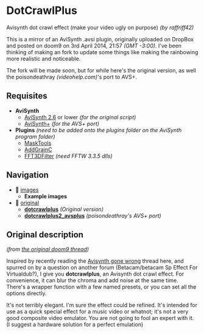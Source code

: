 # DotCrawlPlus
Avisynth dot crawl effect (make your video ugly on purpose)
*(by raffriff42)*

This is a mirror of an AviSynth .avsi plugin, originally uploaded on DropBox and posted on doom9 on 3rd April 2014, 21:57 *(GMT -3:00)*.
I've been thinking of making an fork to update some things like making the rainbowing more realistic and noticeable.

The fork will be made soon, but for while here's the original version, as well the poisondeathray *(videohelp.com)*'s port to AVS+.

## Requisites

- **AviSynth**
    - [AviSynth 2.6](http://sourceforge.net/projects/avisynth2/) or lower *(for the original script)*
    - [AviSynth+](https://github.com/AviSynth/AviSynthPlus/releases) *(for the AVS+ port)*
- **Plugins** *(need to be added onto the plugins folder on the AviSynth program folder)*
    - [MaskTools](https://github.com/pinterf/masktools/releases/)
    - [AddGrainC](https://github.com/pinterf/AddGrainC/releases)
    - [FFT3DFilter](https://github.com/pinterf/fft3dfilter/releases) *(need FFTW 3.3.5 dlls)*

## Navigation

- :file_folder: [images](https://github.com/rgm89git/dotcrawlplus/tree/main/images)
    - **Example images**
- :file_folder: [original](https://github.com/rgm89git/dotcrawlplus/tree/main/original)
    - **[dotcrawlplus](https://github.com/rgm89git/dotcrawlplus/blob/main/original/dotcrawlplus.avsi)** *(Original version)*
    - **[dotcrawlplus2_avsplus](https://github.com/rgm89git/dotcrawlplus/blob/main/original/dotcrawlplus2_avsplus.avsi)** *(poisondeathray's AVS+ port)*

## Original description
*(from [the original doom9 thread](https://forum.doom9.org/showthread.php?t=170433))*

Inspired by recently reading the [Avisynth gone wrong](http://forum.doom9.org/showthread.php?t=144861) thread here, and spurred on by a question on another forum (Betacam/betacam Sp Effect For Virtualdub?), I give you **dotcrawlplus**, an Avisynth dot crawl effect. For convenience, it can blur the chroma and add noise at the same time. There's a wrapper function with a few named presets, or you can set all the options directly.

It's not terribly elegant. I'm sure the effect could be refined. It's intended for use as a quick special effect for a music video or whatnot; it's not a very good composite video emulator. You are not going to fool an expert with it. (I suggest a hardware solution for a perfect emulation)
